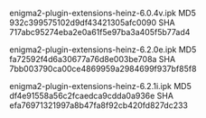 enigma2-plugin-extensions-heinz-6.0.4v.ipk
MD5 932c399575102d9df43421305afc0090
SHA 717abc95274eba2e0a61f5e97ba3a405f5b77ad4

enigma2-plugin-extensions-heinz-6.2.0e.ipk
MD5 fa72592f4d6a30677a76d8e003be708a
SHA 7bb003790ca00ce4869959a2984699f937bf85f8

enigma2-plugin-extensions-heinz-6.2.1i.ipk
MD5 df4e91558a56c2fcaedca9cdda0a936e
SHA efa76971321997a8b47fa8f92cb420fd827dc233

